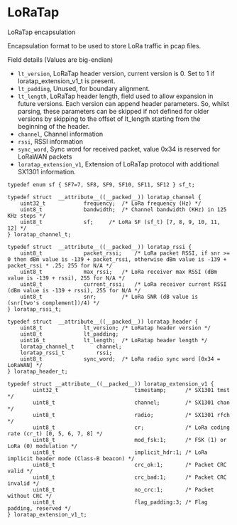 # LoRaTap
LoRaTap encapsulation

Encapsulation format to be used to store LoRa traffic in pcap files.
	
Field details (Values are big-endian)

* `lt_version`, LoRaTap header version, current version is 0. Set to 1 if loratap_extension_v1_t is present.
* `lt_padding`, Unused, for boundary alignment.
* `lt_length`, LoRaTap header length, field used to allow expansion in future versions. Each version can append header parameters. So, whilst parsing, these parameters can be skipped if not defined for older versions by skipping to the offset of lt_length starting from the beginning of the header.
* `channel`, Channel information
* `rssi`, RSSI information
* `sync_word`, Sync word for received packet, value 0x34 is reserved for LoRaWAN packets
* `loratap_extension_v1`, Extension of LoRaTap protocol with additional SX1301 information.

```
typedef enum sf { SF7=7, SF8, SF9, SF10, SF11, SF12 } sf_t;

typedef struct  __attribute__((__packed__)) loratap_channel {
	uint32_t			frequency;	/* LoRa frequency (Hz) */
	uint8_t				bandwidth;	/* Channel bandwidth (KHz) in 125 KHz steps */
	uint8_t				sf;		/* LoRa SF (sf_t) [7, 8, 9, 10, 11, 12] */
} loratap_channel_t;

typedef struct  __attribute__((__packed__)) loratap_rssi {
	uint8_t				packet_rssi;	/* LoRa packet RSSI, if snr >= 0 then dBm value is -139 + packet_rssi, otherwise dBm value is -139 + packet_rssi * .25; 255 for N/A */
	uint8_t				max_rssi;	/* LoRa receiver max RSSI (dBm value is -139 + rssi), 255 for N/A */
	uint8_t				current_rssi;	/* LoRa receiver current RSSI (dBm value is -139 + rssi), 255 for N/A */
	uint8_t				snr;		/* LoRa SNR (dB value is (snr[two's complement])/4) */
} loratap_rssi_t;

typedef struct  __attribute__((__packed__)) loratap_header {
	uint8_t				lt_version;	/* LoRatap header version */
	uint8_t				lt_padding;
	uint16_t			lt_length;	/* LoRatap header length */
	loratap_channel_t		channel;
	loratap_rssi_t			rssi;
	uint8_t				sync_word;	/* LoRa radio sync word [0x34 = LoRaWAN] */
} loratap_header_t;

typedef struct __attribute__((__packed__)) loratap_extension_v1 {
        uint32_t                        timestamp;      /* SX1301 tmst */
        uint8_t                         channel;        /* SX1301 chan */
        uint8_t                         radio;          /* SX1301 rfch */
        uint8_t                         cr;             /* LoRa coding rate (cr_t) [0, 5, 6, 7, 8] */
        uint8_t                         mod_fsk:1;      /* FSK (1) or LoRa (0) modulation */
        uint8_t                         implicit_hdr:1; /* LoRa implicit header mode (Class-B beacon) */
        uint8_t                         crc_ok:1;       /* Packet CRC valid */
        uint8_t                         crc_bad:1;      /* Packet CRC invalid */
        uint8_t                         no_crc:1;       /* Packet without CRC */
        uint8_t                         flag_padding:3; /* Flag padding, reserved */
} loratap_extension_v1_t;
```
